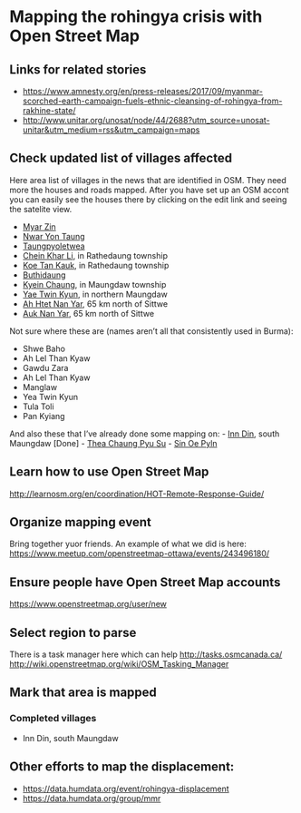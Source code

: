 # Mapping the rohingya crisis with Open Street Map 

## Links for related stories
 - https://www.amnesty.org/en/press-releases/2017/09/myanmar-scorched-earth-campaign-fuels-ethnic-cleansing-of-rohingya-from-rakhine-state/
 - http://www.unitar.org/unosat/node/44/2688?utm_source=unosat-unitar&utm_medium=rss&utm_campaign=maps
	

## Check updated list of villages affected

Here area  list of villages in the news that are identified in OSM. They need more the houses and roads mapped. After you have set up an OSM accont you can easily see the houses there by clicking on the edit link and seeing the satelite view. 

 - [Myar Zin](https://www.openstreetmap.org/node/5095557656#map=14/21.0765/92.3306)
 - [Nwar Yon Taung](https://www.openstreetmap.org/#map=14/19.4674/93.9429)
 - [Taungpyoletwea](https://www.openstreetmap.org/#map=13/21.1995/92.1995)
 - [Chein Khar Li](https://www.openstreetmap.org/node/5095551352#map=19/20.68992/92.44621), in Rathedaung township
 - [Koe Tan Kauk](https://www.openstreetmap.org/node/5095554971#map=19/20.43228/92.65018), in Rathedaung township
 - [Buthidaung](https://www.openstreetmap.org/#map=16/20.8753/92.5299)
 - [Kyein Chaung](https://www.openstreetmap.org/node/5095556640), in Maungdaw township
 - [Yae Twin Kyun](https://www.openstreetmap.org/node/5095564051#map=14/20.9735/92.2960), in northern Maungdaw
 - [Ah Htet Nan Yar](https://www.openstreetmap.org/node/5095551336#map=14/20.5557/92.6435), 65 km north of Sittwe
 - [Auk Nan Yar](https://www.openstreetmap.org/node/5095552366), 65 km north of Sittwe

Not sure where these are (names aren’t all that consistently used in Burma):
 - Shwe Baho
 - Ah Lel Than Kyaw
 - Gawdu Zara
 - Ah Lel Than Kyaw
 - Manglaw
 - Yea Twin Kyun
 - Tula Toli
 - Pan Kyiang 

And also these that I’ve already done some mapping on:
	- [Inn Din](https://www.openstreetmap.org/node/5095554328#map=14/20.5154/92.5797), south Maungdaw [Done]
	- [Thea Chaung Pyu Su](https://www.openstreetmap.org/#map=16/20.9114/92.3375)
	- [Sin Oe Pyln](https://www.openstreetmap.org/#map=17/20.89979/92.51841)

## Learn how to use Open Street Map

http://learnosm.org/en/coordination/HOT-Remote-Response-Guide/

## Organize mapping event

Bring together yuor friends. An example of what we did is here:
https://www.meetup.com/openstreetmap-ottawa/events/243496180/


## Ensure people have Open Street Map accounts
https://www.openstreetmap.org/user/new

## Select region to parse
There is a task manager here which can help 
  http://tasks.osmcanada.ca/
  http://wiki.openstreetmap.org/wiki/OSM_Tasking_Manager
  
## Mark that area is mapped

### Completed villages
- Inn Din, south Maungdaw 

## Other efforts to map the displacement:
- https://data.humdata.org/event/rohingya-displacement
- https://data.humdata.org/group/mmr
